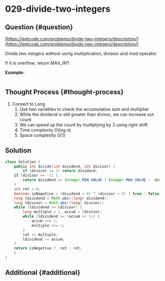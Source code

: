 # 029-divide-two-integers

## Question {#question}

[https://leetcode.com/problems/divide-two-integers/description/](https://leetcode.com/problems/divide-two-integers/description/)

Divide two integers without using multiplication, division and mod operator.

If it is overflow, return MAX\_INT.

**Example:**

```text

```

## Thought Process {#thought-process}

1. Convert to Long
   1. Use two variables to check the accumulative sum and multiplier
   2. While the dividend is still greater than divisor, we can increase out count
   3. We can speed up the count by multiplying by 2 using right shift
   4. Time complexity O\(log n\)
   5. Space complexity O\(1\)

## Solution

```java
class Solution {
    public int divide(int dividend, int divisor) {
        if (divisor == 1) return dividend;
    if (divisor == -1) {
        return dividend == Integer.MIN_VALUE ? Integer.MAX_VALUE : -dividend;
    }
    int ret = 0;
    boolean isNegative = (dividend < 0) ^ (divisor < 0) ? true : false;
    long ldividend = Math.abs((long) dividend);
    long ldivisor = Math.abs((long) divisor);
    while (ldividend >= ldivisor) {
        long multiple = 1, accum = ldivisor;
        while (ldividend >= (accum << 1)) {
            accum <<= 1;
            multiple <<= 1;
        }
        ret += multiple;
        ldividend -= accum;
    }
    return isNegative ? -ret : ret;
    }
}
```

## Additional {#additional}

